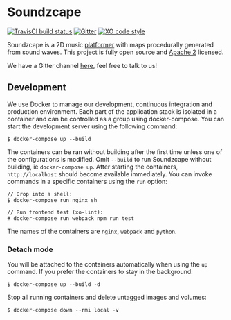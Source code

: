 # Soundzcape

[![TravisCI build status][travis_badge]][travis_link]
[![Gitter][gitter_badge]][gitter_link]
[![XO code style][xo_badge]][xo_link]

Soundzcape is a 2D music [platformer] with maps procedurally generated from
sound waves. This project is fully open source and [Apache 2] licensed.

We have a Gitter channel [here][gitter_room], feel free to talk to us!

## Development

We use Docker to manage our development, continuous integration and production
environment. Each part of the application stack is isolated in a container and
can be controlled as a group using docker-compose. You can start the
development server using the following command:

```
$ docker-compose up --build
```

The containers can be ran without building after the first time unless one of
the configurations is modified. Omit `--build` to run Soundzcape without
building, ie `docker-compose up`. After starting the containers,
`http://localhost` should become available immediately. You can invoke commands
in a specific containers using the `run` option:

```
// Drop into a shell:
$ docker-compose run nginx sh

// Run frontend test (xo-lint):
# docker-compose run webpack npm run test
```

The names of the containers are `nginx`, `webpack` and `python`.

### Detach mode

You will be attached to the containers automatically when using the `up`
command. If you prefer the containers to stay in the background:

```
$ docker-compose up --build -d
```

Stop all running containers and delete untagged images and volumes:

```
$ docker-compose down --rmi local -v
```

[travis_badge]: https://travis-ci.org/KryptonChicken/soundzcape.svg?branch=dev
[travis_link]: https://travis-ci.org/KryptonChicken/soundzcape
[apache 2]: https://www.apache.org/licenses/LICENSE-2.0
[gitter_badge]: https://badges.gitter.im/KryptonChicken/soundzcape.svg
[gitter_link]: https://gitter.im/KryptonChicken/soundzcape?utm_source=badge&utm_medium=badge&utm_campaign=pr-badge&utm_content=badge
[xo_badge]: https://img.shields.io/badge/code_style-XO-5ed9c7.svg
[xo_link]: https://github.com/sindresorhus/xo
[platformer]: https://en.wikipedia.org/wiki/Platform_game
[Apache 2]: https://www.apache.org/licenses/LICENSE-2.0
[gitter_room]: https://gitter.im/KryptonChicken/soundzcape
[platformer]: https://en.wikipedia.org/wiki/Platform_game
